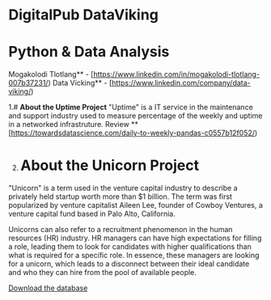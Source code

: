 # **DigitalPub DataViking**
# **Python & Data Analysis**

Mogakolodi Tlotlang** - [https://www.linkedin.com/in/mogakolodi-tlotlang-007b37231/) 
Data Vicking** - [https://www.linkedin.com/company/data-viking/)  

1.# **About the Uptime Project**
"Uptime" is a IT service in the maintenance and support industry used to measure percentage of the weekly and uptime in a networked infrastruture. Review **[https://towardsdatascience.com/daily-to-weekly-pandas-c0557b12f052/)

2. # **About the Unicorn Project**
"Unicorn" is a term used in the venture capital industry to describe a privately held startup worth more than $1 billion. The term was first popularized by venture capitalist Aileen Lee, founder of Cowboy Ventures, a venture capital fund based in Palo Alto, California.

Unicorns can also refer to a recruitment phenomenon in the human resources (HR) industry. HR managers can have high expectations for filling a role, leading them to look for candidates with higher qualifications than what is required for a specific role. In essence, these managers are looking for a unicorn, which leads to a disconnect between their ideal candidate and who they can hire from the pool of available people.

[Download the database](https://www.kaggle.com/ramjasmaurya/unicorn-startups)


